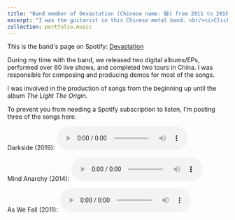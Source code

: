```yaml
---
title: "Band member of Devastation (Chinese name: 破) from 2011 to 2019"
excerpt: "I was the guitarist in this Chinese metal band. <br/><i>Click the title to see more details.<i/><img src='/images/devastation.jpg' >"
collection: portfolio.music
---
```


This is the band's page on Spotify: <a href="https://open.spotify.com/artist/45ZSxVFs1txonKgHR9D5vC" target="_blank">Devastation</a>

During my time with the band, we released two digital albums/EPs, performed over 60 live shows, and completed two tours in China. I was responsible for composing and producing demos for most of the songs.  

I was involved in the production of songs from the beginning up until the album *The Light The Origin*.

To prevent you from needing a Spotify subscription to listen, I’m posting three of the songs here.

Darkside (2019):
<audio controls>
  <source src="/files/Darkside.wav" type="audio/wav">
</audio>

Mind Anarchy (2014):
<audio controls>
  <source src="/files/Mind Anarchy.mp3" type="audio/mp3">
</audio>

As We Fall (2011):
<audio controls>
  <source src="/files/As We Fall.mp3" type="audio/mp3">
</audio>
